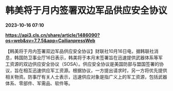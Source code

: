# 韩美将于月内签署双边军品供应安全协议

**2023-10-16 07:10**

**https://api3.cls.cn/share/article/1486090?os=web&sv=7.7.5&app=CailianpressWeb**

【韩美将于月内签署双边军品供应安全协议】财联社10月16日电，据韩联社消息，韩国防卫事业厅16日表示，韩美将于本月末签署旨在迅速提供武器体系等军工资源的双边供应安全协议（SOSA）。供应安全协议是美国防部与盟国签署的协议，旨在相互迅速供应军工资源。根据协议，一方提出请求时，另一方将优先提供相关物资。防事厅有关人士表示，迅速供应对象是指广义上的军工资源，包括武器体系、零部件、军需品、软件等。